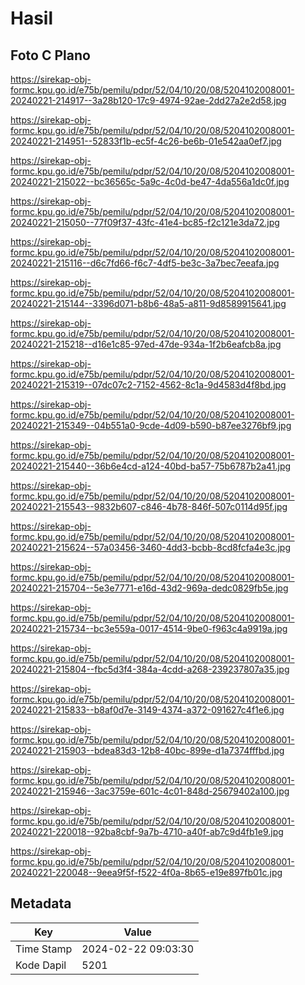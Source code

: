 # Hasil

## Foto C Plano

https://sirekap-obj-formc.kpu.go.id/e75b/pemilu/pdpr/52/04/10/20/08/5204102008001-20240221-214917--3a28b120-17c9-4974-92ae-2dd27a2e2d58.jpg

https://sirekap-obj-formc.kpu.go.id/e75b/pemilu/pdpr/52/04/10/20/08/5204102008001-20240221-214951--52833f1b-ec5f-4c26-be6b-01e542aa0ef7.jpg

https://sirekap-obj-formc.kpu.go.id/e75b/pemilu/pdpr/52/04/10/20/08/5204102008001-20240221-215022--bc36565c-5a9c-4c0d-be47-4da556a1dc0f.jpg

https://sirekap-obj-formc.kpu.go.id/e75b/pemilu/pdpr/52/04/10/20/08/5204102008001-20240221-215050--77f09f37-43fc-41e4-bc85-f2c121e3da72.jpg

https://sirekap-obj-formc.kpu.go.id/e75b/pemilu/pdpr/52/04/10/20/08/5204102008001-20240221-215116--d6c7fd66-f6c7-4df5-be3c-3a7bec7eeafa.jpg

https://sirekap-obj-formc.kpu.go.id/e75b/pemilu/pdpr/52/04/10/20/08/5204102008001-20240221-215144--3396d071-b8b6-48a5-a811-9d8589915641.jpg

https://sirekap-obj-formc.kpu.go.id/e75b/pemilu/pdpr/52/04/10/20/08/5204102008001-20240221-215218--d16e1c85-97ed-47de-934a-1f2b6eafcb8a.jpg

https://sirekap-obj-formc.kpu.go.id/e75b/pemilu/pdpr/52/04/10/20/08/5204102008001-20240221-215319--07dc07c2-7152-4562-8c1a-9d4583d4f8bd.jpg

https://sirekap-obj-formc.kpu.go.id/e75b/pemilu/pdpr/52/04/10/20/08/5204102008001-20240221-215349--04b551a0-9cde-4d09-b590-b87ee3276bf9.jpg

https://sirekap-obj-formc.kpu.go.id/e75b/pemilu/pdpr/52/04/10/20/08/5204102008001-20240221-215440--36b6e4cd-a124-40bd-ba57-75b6787b2a41.jpg

https://sirekap-obj-formc.kpu.go.id/e75b/pemilu/pdpr/52/04/10/20/08/5204102008001-20240221-215543--9832b607-c846-4b78-846f-507c0114d95f.jpg

https://sirekap-obj-formc.kpu.go.id/e75b/pemilu/pdpr/52/04/10/20/08/5204102008001-20240221-215624--57a03456-3460-4dd3-bcbb-8cd8fcfa4e3c.jpg

https://sirekap-obj-formc.kpu.go.id/e75b/pemilu/pdpr/52/04/10/20/08/5204102008001-20240221-215704--5e3e7771-e16d-43d2-969a-dedc0829fb5e.jpg

https://sirekap-obj-formc.kpu.go.id/e75b/pemilu/pdpr/52/04/10/20/08/5204102008001-20240221-215734--bc3e559a-0017-4514-9be0-f963c4a9919a.jpg

https://sirekap-obj-formc.kpu.go.id/e75b/pemilu/pdpr/52/04/10/20/08/5204102008001-20240221-215804--fbc5d3f4-384a-4cdd-a268-239237807a35.jpg

https://sirekap-obj-formc.kpu.go.id/e75b/pemilu/pdpr/52/04/10/20/08/5204102008001-20240221-215833--b8af0d7e-3149-4374-a372-091627c4f1e6.jpg

https://sirekap-obj-formc.kpu.go.id/e75b/pemilu/pdpr/52/04/10/20/08/5204102008001-20240221-215903--bdea83d3-12b8-40bc-899e-d1a7374fffbd.jpg

https://sirekap-obj-formc.kpu.go.id/e75b/pemilu/pdpr/52/04/10/20/08/5204102008001-20240221-215946--3ac3759e-601c-4c01-848d-25679402a100.jpg

https://sirekap-obj-formc.kpu.go.id/e75b/pemilu/pdpr/52/04/10/20/08/5204102008001-20240221-220018--92ba8cbf-9a7b-4710-a40f-ab7c9d4fb1e9.jpg

https://sirekap-obj-formc.kpu.go.id/e75b/pemilu/pdpr/52/04/10/20/08/5204102008001-20240221-220048--9eea9f5f-f522-4f0a-8b65-e19e897fb01c.jpg


## Metadata

| Key        | Value               |
| ---------- | ------------------- |
| Time Stamp | 2024-02-22 09:03:30 |
| Kode Dapil | 5201                |



